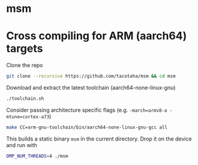 # msm

# Cross compiling for ARM (aarch64) targets

Clone the repo

```sh
git clone --recursive https://github.com/tacotaha/msm && cd msm
```

Download and extract the latest toolchain (aarch64-none-linux-gnu)

```sh
./toolchain.sh
```

Consider passing architecture specific flags (e.g. `-march=armv8-a -mtune=cortex-a73`)

```sh
make CC=arm-gnu-toolchain/bin/aarch64-none-linux-gnu-gcc all
```

This builds a static binary `msm` in the current directory. Drop it on the device and run with

```sh
OMP_NUM_THREADS=4 ./msm
```
